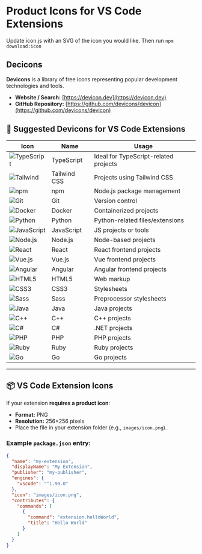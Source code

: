# Product Icons for VS Code Extensions

Update icon.js with an SVG of the icon you would like. Then run `npm download:icon`

## Decicons
**Devicons** is a library of free icons representing popular development technologies and tools.

- **Website / Search:** [https://devicon.dev](https://devicon.dev)  
- **GitHub Repository:** [https://github.com/devicons/devicon](https://github.com/devicons/devicon)

## 🧩 Suggested Devicons for VS Code Extensions

| Icon | Name | Usage |
|------|------|-------|
| ![TypeScript](https://cdn.jsdelivr.net/gh/devicons/devicon/icons/typescript/typescript-original.svg) | TypeScript | Ideal for TypeScript-related projects |
| ![Tailwind](https://cdn.jsdelivr.net/gh/devicons/devicon/icons/tailwindcss/tailwindcss-plain.svg) | Tailwind CSS | Projects using Tailwind CSS |
| ![npm](https://cdn.jsdelivr.net/gh/devicons/devicon/icons/npm/npm-original-wordmark.svg) | npm | Node.js package management |
| ![Git](https://cdn.jsdelivr.net/gh/devicons/devicon/icons/git/git-original.svg) | Git | Version control |
| ![Docker](https://cdn.jsdelivr.net/gh/devicons/devicon/icons/docker/docker-original.svg) | Docker | Containerized projects |
| ![Python](https://cdn.jsdelivr.net/gh/devicons/devicon/icons/python/python-original.svg) | Python | Python-related files/extensions |
| ![JavaScript](https://cdn.jsdelivr.net/gh/devicons/devicon/icons/javascript/javascript-original.svg) | JavaScript | JS projects or tools |
| ![Node.js](https://cdn.jsdelivr.net/gh/devicons/devicon/icons/nodejs/nodejs-original.svg) | Node.js | Node-based projects |
| ![React](https://cdn.jsdelivr.net/gh/devicons/devicon/icons/react/react-original.svg) | React | React frontend projects |
| ![Vue.js](https://cdn.jsdelivr.net/gh/devicons/devicon/icons/vuejs/vuejs-original.svg) | Vue.js | Vue frontend projects |
| ![Angular](https://cdn.jsdelivr.net/gh/devicons/devicon/icons/angularjs/angularjs-original.svg) | Angular | Angular frontend projects |
| ![HTML5](https://cdn.jsdelivr.net/gh/devicons/devicon/icons/html5/html5-original.svg) | HTML5 | Web markup |
| ![CSS3](https://cdn.jsdelivr.net/gh/devicons/devicon/icons/css3/css3-original.svg) | CSS3 | Stylesheets |
| ![Sass](https://cdn.jsdelivr.net/gh/devicons/devicon/icons/sass/sass-original.svg) | Sass | Preprocessor stylesheets |
| ![Java](https://cdn.jsdelivr.net/gh/devicons/devicon/icons/java/java-original.svg) | Java | Java projects |
| ![C++](https://cdn.jsdelivr.net/gh/devicons/devicon/icons/cplusplus/cplusplus-original.svg) | C++ | C++ projects |
| ![C#](https://cdn.jsdelivr.net/gh/devicons/devicon/icons/csharp/csharp-original.svg) | C# | .NET projects |
| ![PHP](https://cdn.jsdelivr.net/gh/devicons/devicon/icons/php/php-original.svg) | PHP | PHP projects |
| ![Ruby](https://cdn.jsdelivr.net/gh/devicons/devicon/icons/ruby/ruby-original.svg) | Ruby | Ruby projects |
| ![Go](https://cdn.jsdelivr.net/gh/devicons/devicon/icons/go/go-original.svg) | Go | Go projects |

---

## 📦 VS Code Extension Icons

If your extension **requires a product icon**:

- **Format:** PNG  
- **Resolution:** 256×256 pixels  
- Place the file in your extension folder (e.g., `images/icon.png`).  

### Example `package.json` entry:

```json
{
  "name": "my-extension",
  "displayName": "My Extension",
  "publisher": "my-publisher",
  "engines": {
    "vscode": "^1.90.0"
  },
  "icon": "images/icon.png",
  "contributes": {
    "commands": [
      {
        "command": "extension.helloWorld",
        "title": "Hello World"
      }
    ]
  }
}